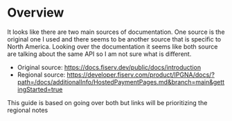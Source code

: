 # Overview
It looks like there are two main sources of documentation. One source is the original one I used and there seems to be another source that is specific to North America. Looking over the documentation it seems like both source are talking about the same API so I am not sure what is different.
- Original source: https://docs.fiserv.dev/public/docs/introduction
- Regional source: https://developer.fiserv.com/product/IPGNA/docs/?path=/docs/additionalInfo/HostedPaymentPages.md&branch=main&gettingStarted=true

This guide is based on going over both but links will be prioritizing the regional notes

